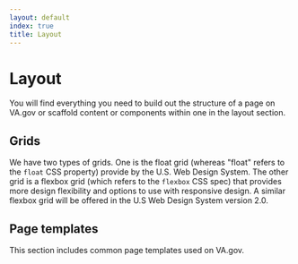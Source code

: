 ```yaml
---
layout: default
index: true
title: Layout
---
```


# Layout

<div class="va-introtext">
You will find everything you need to build out the structure of a page on VA.gov or scaffold content or components within one in the layout section.
</div>

## Grids

We have two types of grids. One is the float grid (whereas "float" refers to the `float` CSS property) provide by the U.S. Web Design System.  The other grid is a flexbox grid (which refers to the `flexbox` CSS spec) that provides more design flexibility and options to use with responsive design. A similar flexbox grid will be offered in the U.S Web Design System version 2.0.

## Page templates

This section includes common page templates used on VA.gov.